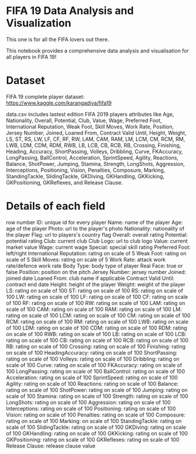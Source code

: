 # FIFA 19 Data Analysis and Visualization

This one is for all the FIFA lovers out there. 

This notebook provides a comprehensive data analysis and visualisation for all players in FIFA 19!

# Dataset

FIFA 19 complete player dataset: https://www.kaggle.com/karangadiya/fifa19

data.csv includes lastest edition FIFA 2019 players attributes like Age, Nationality, Overall, Potential, Club, Value, Wage, Preferred Foot, International Reputation, Weak Foot, Skill Moves, Work Rate, Position, Jersey Number, Joined, Loaned From, Contract Valid Until, Height, Weight, LS, ST, RS, LW, LF, CF, RF, RW, LAM, CAM, RAM, LM, LCM, CM, RCM, RM, LWB, LDM, CDM, RDM, RWB, LB, LCB, CB, RCB, RB, Crossing, Finishing, Heading, Accuracy, ShortPassing, Volleys, Dribbling, Curve, FKAccuracy, LongPassing, BallControl, Acceleration, SprintSpeed, Agility, Reactions, Balance, ShotPower, Jumping, Stamina, Strength, LongShots, Aggression, Interceptions, Positioning, Vision, Penalties, Composure, Marking, StandingTackle, SlidingTackle, GKDiving, GKHandling, GKKicking, GKPositioning, GKReflexes, and Release Clause.

# Details of each field 

row number
ID: unique id for every player
Name: name of the player
Age: age of the player
Photo: url to the player's photo
Nationality: nationality of the player
Flag: url to players's country flag
Overall: overall rating
Potential: potential rating
Club: current club
Club Logo: url to club logo
Value: current market value
Wage: current wage
Special: special skill rating
Preferred Foot: left/right
International Reputation: rating on scale of 5
Weak Foot: rating on scale of 5
Skill Moves: rating on scale of 5
Work Rate: attack work rate/defence work rate
Body Type: body type of player
Real Face: true or false
Position: position on the pitch
Jersey Number: jersey number
Joined: joined date
Loaned From: club name if applicable
Contract Valid Until: contract end date
Height: height of the player
Weight: weight of the player
LS: rating on scale of 100
ST: rating on scale of 100
RS: rating on scale of 100
LW: rating on scale of 100
LF: rating on scale of 100
CF: rating on scale of 100
RF: rating on scale of 100
RW: rating on scale of 100
LAM: rating on scale of 100
CAM: rating on scale of 100
RAM: rating on scale of 100
LM: rating on scale of 100
LCM: rating on scale of 100
CM: rating on scale of 100
RCM: rating on scale of 100
RM: rating on scale of 100
LWB: rating on scale of 100
LDM: rating on scale of 100
CDM: rating on scale of 100
RDM: rating on scale of 100
RWB: rating on scale of 100
LB: rating on scale of 100
LCB: rating on scale of 100
CB: rating on scale of 100
RCB: rating on scale of 100
RB: rating on scale of 100
Crossing: rating on scale of 100
Finishing: rating on scale of 100
HeadingAccuracy: rating on scale of 100
ShortPassing: rating on scale of 100
Volleys: rating on scale of 100
Dribbling: rating on scale of 100
Curve: rating on scale of 100
FKAccuracy: rating on scale of 100
LongPassing: rating on scale of 100
BallControl: rating on scale of 100
Acceleration: rating on scale of 100
SprintSpeed: rating on scale of 100
Agility: rating on scale of 100
Reactions: rating on scale of 100
Balance: rating on scale of 100
ShotPower: rating on scale of 100
Jumping: rating on scale of 100
Stamina: rating on scale of 100
Strength: rating on scale of 100
LongShots: rating on scale of 100
Aggression: rating on scale of 100
Interceptions: rating on scale of 100
Positioning: rating on scale of 100
Vision: rating on scale of 100
Penalties: rating on scale of 100
Composure: rating on scale of 100
Marking: on scale of 100
StandingTackle: rating on scale of 100
SlidingTackle: rating on scale of 100
GKDiving: rating on scale of 100
GKHandling: rating on scale of 100
GKKicking: rating on scale of 100
GKPositioning: rating on scale of 100
GKReflexes: rating on scale of 100
Release Clause: release clause value




